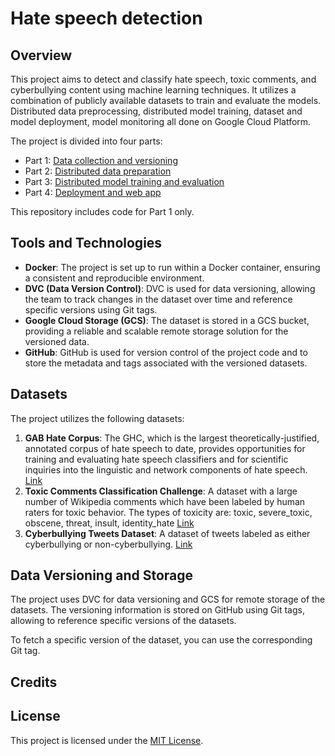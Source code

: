# Hate speech detection

## Overview
This project aims to detect and classify hate speech, toxic comments, and cyberbullying content using machine learning techniques. It utilizes a combination of publicly available datasets to train and evaluate the models. Distributed data preprocessing, distributed model training, dataset and model deployment, model monitoring all done on Google Cloud Platform. 

The project is divided into four parts:
- Part 1: [Data collection and versioning]()
- Part 2: [Distributed data preparation]()
- Part 3: [Distributed model training and evaluation]()
- Part 4: [Deployment and web app]()

This repository includes code for Part 1 only. 

## Tools and Technologies
- **Docker**: The project is set up to run within a Docker container, ensuring a consistent and reproducible environment.
- **DVC (Data Version Control)**: DVC is used for data versioning, allowing the team to track changes in the dataset over time and reference specific versions using Git tags.
- **Google Cloud Storage (GCS)**: The dataset is stored in a GCS bucket, providing a reliable and scalable remote storage solution for the versioned data.
- **GitHub**: GitHub is used for version control of the project code and to store the metadata and tags associated with the versioned datasets.

## Datasets
The project utilizes the following datasets:
1. **GAB Hate Corpus**: The GHC, which is the largest theoretically-justified, annotated corpus of hate speech to date, provides opportunities for training and evaluating hate speech classifiers and for scientific inquiries into the linguistic and network components of hate speech. [Link](https://osf.io/edua3/)
2. **Toxic Comments Classification Challenge**: A dataset with a large number of Wikipedia comments which have been labeled by human raters for toxic behavior. The types of toxicity are: toxic, severe_toxic, obscene, threat, insult, identity_hate [Link](https://www.kaggle.com/c/jigsaw-toxic-comment-classification-challenge)
3. **Cyberbullying Tweets Dataset**: A dataset of tweets labeled as either cyberbullying or non-cyberbullying. [Link](https://www.kaggle.com/datasets/saurabhshahane/cyberbullying-dataset)

## Data Versioning and Storage
The project uses DVC for data versioning and GCS for remote storage of the datasets. The versioning information is stored on GitHub using Git tags, allowing to reference specific versions of the datasets.

To fetch a specific version of the dataset, you can use the corresponding Git tag.

## Credits

## License
This project is licensed under the [MIT License](LICENSE).

